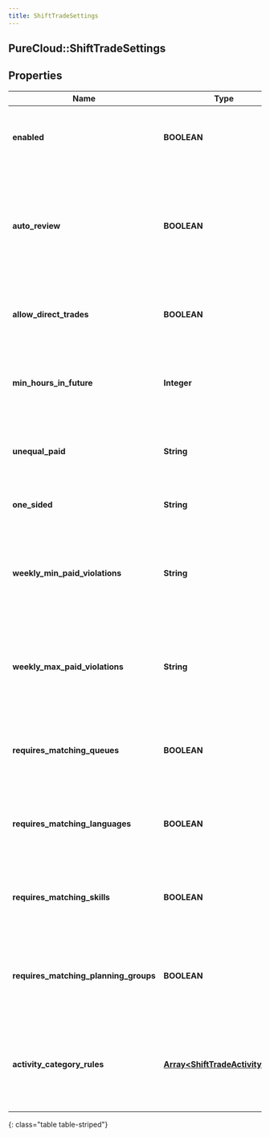 ```yaml
---
title: ShiftTradeSettings
---
```

## PureCloud::ShiftTradeSettings

## Properties

|Name | Type | Description | Notes|
|------------ | ------------- | ------------- | -------------|
| **enabled** | **BOOLEAN** | Whether shift trading is enabled for this management unit | [optional] |
| **auto_review** | **BOOLEAN** | Whether automatic shift trade review is enabled according to the rules defined in for this management unit | [optional] |
| **allow_direct_trades** | **BOOLEAN** | Whether direct shift trades between agents are allowed | [optional] |
| **min_hours_in_future** | **Integer** | The minimum number of hours in the future shift trades are allowed | [optional] |
| **unequal_paid** | **String** | How to handle shift trades which involve unequal paid times | [optional] |
| **one_sided** | **String** | How to handle one-sided shift trades | [optional] |
| **weekly_min_paid_violations** | **String** | How to handle shift trades which result in violations of weekly minimum paid time constraint | [optional] |
| **weekly_max_paid_violations** | **String** | How to handle shift trades which result in violations of weekly maximum paid time constraint | [optional] |
| **requires_matching_queues** | **BOOLEAN** | Whether to constrain shift trades to agents with matching queues | [optional] |
| **requires_matching_languages** | **BOOLEAN** | Whether to constrain shift trades to agents with matching languages | [optional] |
| **requires_matching_skills** | **BOOLEAN** | Whether to constrain shift trades to agents with matching skills | [optional] |
| **requires_matching_planning_groups** | **BOOLEAN** | Whether to constrain shift trades to agents with matching planning groups | [optional] |
| **activity_category_rules** | [**Array&lt;ShiftTradeActivityRule&gt;**](ShiftTradeActivityRule.html) | Rules that specify what to do with activity categories that are part of a shift defined in a trade | [optional] |
{: class="table table-striped"}


